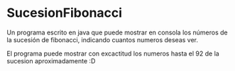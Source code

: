 # SucesionFibonacci
Un programa escrito en java que puede mostrar en consola los números de la sucesión de fibonacci, indicando cuantos numeros deseas ver.

El programa puede mostrar con excactitud los numeros hasta el 92 de la sucesion aproximadamente :D
